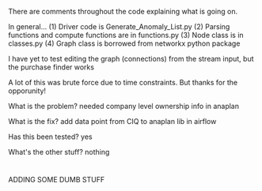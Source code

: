 There are comments throughout the code explaining what is going on.

In general...
(1) Driver code is Generate_Anomaly_List.py
(2) Parsing functions and compute functions are in functions.py
(3) Node class is in classes.py
(4) Graph class is borrowed from networkx python package

I have yet to test editing the graph (connections) from the stream input, but the purchase finder works

A lot of this was brute force due to time constraints.
But thanks for the opporunity!


What is the problem?
needed company level ownership info in anaplan

What is the fix?
add data point from CIQ to anaplan lib in airflow

Has this been tested?
yes

What's the other stuff?
nothing

#
ADDING SOME DUMB STUFF